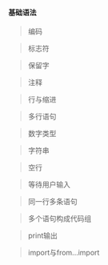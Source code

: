 #### 基础语法

> 编码

> 标志符

> 保留字

> 注释

> 行与缩进

> 多行语句

> 数字类型

> 字符串

> 空行

> 等待用户输入

> 同一行多条语句

> 多个语句构成代码组

> print输出

> import与from...import